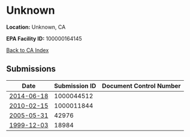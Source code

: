 # Unknown

**Location:** Unknown, CA

**EPA Facility ID:** 100000164145

[Back to CA Index](../../index.md)

## Submissions

| Date | Submission ID | Document Control Number |
|------|--------------|-------------------------|
| [2014-06-18](submissions/1000044512.md) | 1000044512 |  |
| [2010-02-15](submissions/1000011844.md) | 1000011844 |  |
| [2005-05-31](submissions/42976.md) | 42976 |  |
| [1999-12-03](submissions/18984.md) | 18984 |  |
